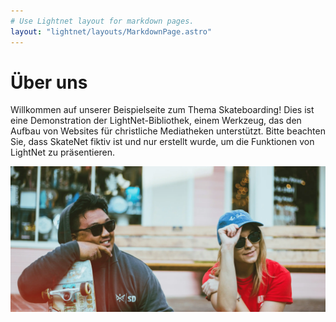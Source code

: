 ```yaml
---
# Use Lightnet layout for markdown pages.
layout: "lightnet/layouts/MarkdownPage.astro"
---
```


# Über uns

Willkommen auf unserer Beispielseite zum Thema Skateboarding! Dies ist eine Demonstration der LightNet-Bibliothek, einem Werkzeug, das den Aufbau von Websites für christliche Mediatheken unterstützt. Bitte beachten Sie, dass SkateNet fiktiv ist und nur erstellt wurde, um die Funktionen von LightNet zu präsentieren.

<!-- Image will automatically be optimized by Astro. Allowed formats include jpg, png, webp... -->

![Skate community](../../assets/hero.webp)
